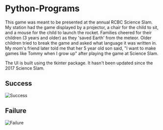 # Python-Programs
This game was meant to be presented at the annual RCBC Science Slam. My
station had the game displayed by a projector, a chair for the child to sit,
and a mouse for the child to launch the rocket.
Families cheered for their children (3 years and older) as they 'saved Earth' from the meteor. 
Older children tried to break the game and asked what language it was written in.
My mom's friend later told me that her 5 year old son said, "I want to make games like Tommy when I grow up"
after playing the game at Science Slam.

The UI is built using the tkinter package. It hasn't been updated since the 2017 Science Slam.

## Success
![Success](https://s15.postimg.cc/ynz64vtyj/successfully_destroyed.gif)
## Failure
![Failure](https://s15.postimg.cc/rkrapigvv/earth_impacted.gif)
